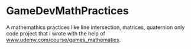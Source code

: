 # GameDevMathPractices
 A mathemathics practices like line intersection, matrices, quaternion only code project that i wrote with the help of www.udemy.com/course/games_mathematics.
